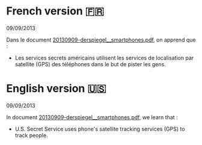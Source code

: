 # French version 🇫🇷

09/09/2013

Dans le document [20130909-derspiegel__smartphones.pdf](https://git.chevro.fr/Eban/snowden-archive-mirror/src/master/documents/2013/20130909-derspiegel__smartphones.pdf), on apprend que  :

- Les services secrets américains utilisent les services de localisation par satellite (GPS) des téléphones dans le but de pister les gens.

# English version 🇺🇸

09/09/2013

In document [20130909-derspiegel__smartphones.pdf](https://git.chevro.fr/Eban/snowden-archive-mirror/src/master/documents/2013/20130909-derspiegel__smartphones.pdf), we learn that :

- U.S. Secret Service uses phone's satellite tracking services (GPS) to track people.
